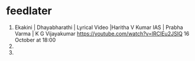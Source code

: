 # feedlater
1. Ekakini | Dhayabharathi | Lyrical Video |Haritha V Kumar IAS | Prabha Varma | K G Vijayakumar https://youtube.com/watch?v=lRClEu2JSIQ 16 October at 18:00
2.  
3. 


